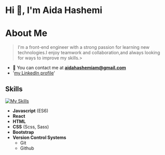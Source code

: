 
<h1>Hi 👋, I'm Aida Hashemi</h1>

# About Me

> I'm a front-end engineer with a strong passion for learning new technologies.I enjoy teamwork and collaboration,and always looking for ways to improve my skills.>

- 🤝 You can contact me at **aidahashemiam@gmail.com**
- '[my LinkedIn profile](https://www.linkedin.com/in/aida-hashemi-a06390297)'

## Skills
[![My Skills](https://skillicons.dev/icons?i=html,css,bootstrap,sass,js,react,git,github)](https://AidaHashemi.github.io/cv/)
- **Javascript** (ES6)
- **React**
- **HTML**
- **CSS** (Scss, Sass)
- **Bootstrap**
- **Version Control Systems**
  - Git
  - Github

<!--
**AidaHashemi/AidaHashemi** is a ✨ _special_ ✨ repository because its `README.md` (this file) appears on your GitHub profile.

Here are some ideas to get you started:

- 🔭 I’m currently working on ...
- 👯 I’m looking to collaborate on ...
- 🤔 I’m looking for help with ...
- 💬 Ask me about ...
- 📫 How to reach me: ...
- 😄 Pronouns: ...
- ⚡ Fun fact: ...
-->

